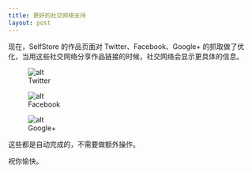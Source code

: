 ```yaml
---
title: 更好的社交网络支持
layout: post
---
```


现在，SelfStore 的作品页面对 Twitter、Facebook、Google+ 的抓取做了优化，当用这些社交网络分享作品链接的时候，社交网络会显示更具体的信息。

<figure>
  <img src="{{ site.baseurl }}/images/posts/2014-05-15-better-social-network-support/twitter.png" alt="alt">
  <figcaption>Twitter</figcaption>
</figure>

<figure>
  <img src="{{ site.baseurl }}/images/posts/2014-05-15-better-social-network-support/facebook.png" alt="alt">
  <figcaption>Facebook</figcaption>
</figure>

<figure>
  <img src="{{ site.baseurl }}/images/posts/2014-05-15-better-social-network-support/google-plus.png" alt="alt">
  <figcaption>Google+</figcaption>
</figure>

这些都是自动完成的，不需要做额外操作。

祝你愉快。
